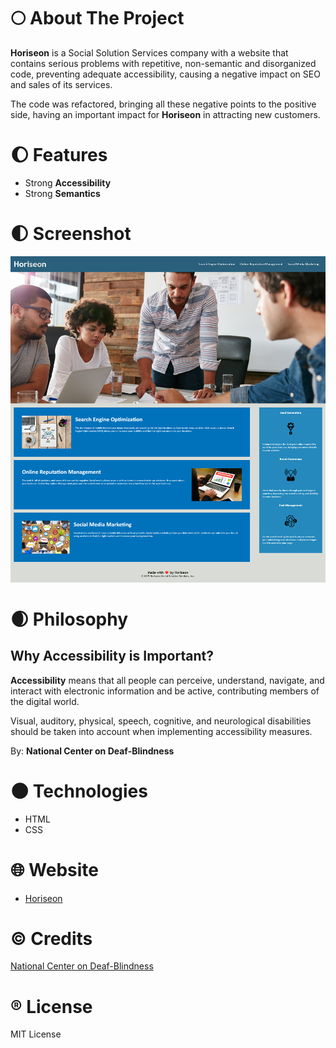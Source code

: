 # :full_moon: About The Project

**Horiseon** is a Social Solution Services company with a website that contains serious problems with repetitive, non-semantic and disorganized code, preventing adequate accessibility, causing a negative impact on SEO and sales of its services.

The code was refactored, bringing all these negative points to the positive side, having an important impact for **Horiseon** in attracting new customers.

# :waxing_gibbous_moon: Features

- Strong **Accessibility**
- Strong **Semantics**

# :first_quarter_moon: Screenshot

![screenshot of the horiseon webpage](./assets/images/screenshot.png)

# :waxing_crescent_moon: Philosophy

## Why Accessibility is Important?

**Accessibility** means that all people can perceive, understand, navigate, and interact with electronic information and be active, contributing members of the digital world.

Visual, auditory, physical, speech, cognitive, and neurological disabilities should be taken into account when implementing accessibility measures.

By: **National Center on Deaf-Blindness**

# :new_moon: Technologies

- HTML
- CSS

# :globe_with_meridians: Website

- [Horiseon](https://whybruno.github.io/code-refactor)

# :copyright: Credits

[National Center on Deaf-Blindness](https://zlnk.io/GsWhr8)

# :registered: License

MIT License